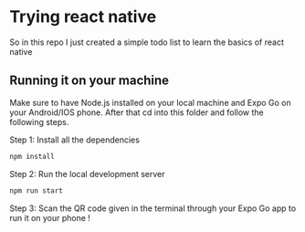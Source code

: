 # Trying react native

So in this repo I just created a simple todo list to learn the basics of react native

## Running it on your machine

Make sure to have Node.js installed on your local machine and Expo Go on your Android/IOS phone. After that cd into this folder and follow the following steps.

Step 1:
Install all the dependencies

```bash
npm install
```

Step 2:
Run the local development server

```bash
npm run start
```

Step 3:
Scan the QR code given in the terminal through your Expo Go app to run it on your phone !

